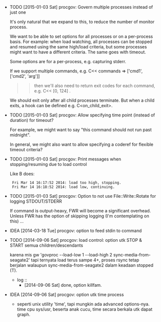 * TODO [2015-01-03 Sat] procgov: Govern multiple processes instead of just one

  It's only natural that we expand to this, to reduce the number of monitor
  process.
  
  We want to be able to set options for all processes or on a per-process basis.
  For example: when load watching, all processes can be stopped and resumed using
  the same high/load criteria, but some processes might want to have a different
  criteria. The same goes with timeout.
  
  Some options are for a per-process, e.g. capturing stderr.
  
  If we support multiple commands, e.g. C<< commands => ['cmd1', ['cmd2', 'arg']]
  >> then we'll also need to return exit codes for each command, e.g. C<< [0, 124]
  >>.
  
  We should exit only after all child processes terminate. But when a child exits,
  a hook can be defined e.g. C<on_child_exit>.
* TODO [2015-01-03 Sat] procgov: Allow specifying time point (instead of duration) for timeout?

  For example, we might want to say "this command should not run past midnight".
  
  In general, we might also want to allow specifying a coderef for flexible
  timeout criteria?
* TODO [2015-01-03 Sat] procgov: Print messages when stopping/resuming due to load control

  Like B<loadwatch> does:

       Fri Mar 14 16:17:52 2014: load too high, stopping.
       Fri Mar 14 16:18:52 2014: load low, continuing.
* TODO [2015-01-03 Sat] procgov: Option to not use File::Write::Rotate for logging STDOUT/STDERR

  If command is output-heavy, FWR will become a significant overhead. Unless FWR
  has the option of skipping logging (I'm contemplating on this) ...
* IDEA [2014-03-18 Tue] procgov: option to feed stdin to command
* TODO [2014-09-06 Sat] procgov: load control: option utk STOP & START semua children/descendants

  karena mis gw 'govproc --load-low 1 --load-high 2 sync-media-from-seagate2' tapi
  ternyata load terus sampe 4+, proses rsync tetap berjalan walaupun
  sync-media-from-seagate2 dalam keadaan stopped (T).
  - log ::
    + [2014-09-06 Sat] done, option killfam.
* IDEA [2014-09-06 Sat] procgov: option utk time process

  - seperti unix utility 'time', tapi mungkin ada advanced options-nya. time cpu
    sys/usr, beserta anak cucu, time secara berkala utk dapat graph.
